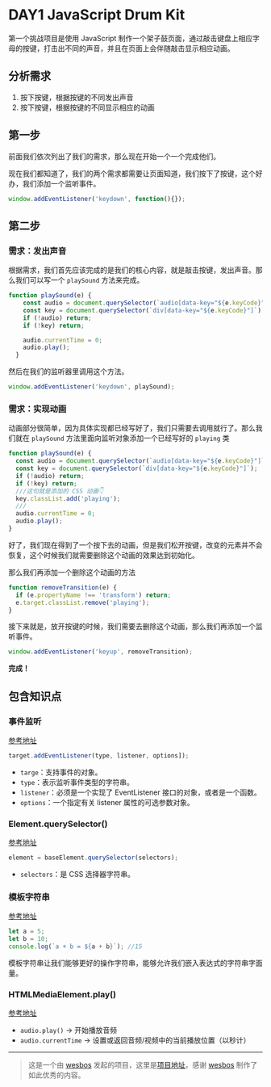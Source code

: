 # DAY1 JavaScript Drum Kit
第一个挑战项目是使用 JavaScript 制作一个架子鼓页面，通过敲击键盘上相应字母的按键，打击出不同的声音，并且在页面上会伴随敲击显示相应动画。

## 分析需求

1. 按下按键，根据按键的不同发出声音
2. 按下按键，根据按键的不同显示相应的动画

## 第一步

前面我们依次列出了我们的需求，那么现在开始一个一个完成他们。

现在我们都知道了，我们的两个需求都需要让页面知道，我们按下了按键，这个好办，我们添加一个监听事件。
```javascript
window.addEventListener('keydown', function(){});
```

## 第二步

### 需求：发出声音

根据需求，我们首先应该完成的是我们的核心内容，就是敲击按键，发出声音。那么我们可以写一个 `playSound` 方法来完成。

```javascript
function playSound(e) {
    const audio = document.querySelector(`audio[data-key="${e.keyCode}"]`);
    const key = document.querySelector(`div[data-key="${e.keyCode}"]`);
    if (!audio) return;
    if (!key) return;

    audio.currentTime = 0;
    audio.play();
  }
```

然后在我们的监听器里调用这个方法。

```javascript
window.addEventListener('keydown', playSound);
```

### 需求：实现动画
动画部分很简单，因为具体实现都已经写好了，我们只需要去调用就行了。那么我们就在 `playSound` 方法里面向监听对象添加一个已经写好的 `playing` 类

```javascript
function playSound(e) {
  const audio = document.querySelector(`audio[data-key="${e.keyCode}"]`);
  const key = document.querySelector(`div[data-key="${e.keyCode}"]`);
  if (!audio) return;
  if (!key) return;
  ///这句就是添加的 CSS 动画👇
  key.classList.add('playing');
  ///
  audio.currentTime = 0;
  audio.play();
}
```

好了，我们现在得到了一个按下去的动画，但是我们松开按键，改变的元素并不会恢复，这个时候我们就需要删除这个动画的效果达到初始化。

那么我们再添加一个删除这个动画的方法

```javascript
function removeTransition(e) {
  if (e.propertyName !== 'transform') return;
  e.target.classList.remove('playing');
}
```

接下来就是，放开按键的时候，我们需要去删除这个动画，那么我们再添加一个监听事件。

```javascript
window.addEventListener('keyup', removeTransition);
```
**完成！**

## 包含知识点

### 事件监听
[参考地址](https://developer.mozilla.org/zh-CN/docs/Web/API/EventTarget/addEventListener)

```javascript
target.addEventListener(type, listener, options]);
```

* `targe`：支持事件的对象。
* `type`：表示监听事件类型的字符串。
* `listener`：必须是一个实现了 EventListener 接口的对象，或者是一个函数。
* `options`：一个指定有关 listener 属性的可选参数对象。

### Element.querySelector()
[参考地址](https://developer.mozilla.org/zh-CN/docs/Web/API/Element/querySelector)

```javascript
element = baseElement.querySelector(selectors);
```

* `selectors`：是 CSS 选择器字符串。

### 模板字符串
[参考地址](https://developer.mozilla.org/zh-CN/docs/Web/JavaScript/Reference/template_strings)

```javascript
let a = 5;
let b = 10;
console.log(`a + b = ${a + b}`); //15
```

模板字符串让我们能够更好的操作字符串，能够允许我们嵌入表达式的字符串字面量。

### HTMLMediaElement.play()
[参考地址](https://developer.mozilla.org/zh-CN/docs/Web/API/HTMLMediaElement/play)

* `audio.play()` ->	开始播放音频
* `audio.currentTime` -> 设置或返回音频/视频中的当前播放位置（以秒计）

----
>这是一个由 [wesbos](https://github.com/wesbos) 发起的项目，这里是[项目地址](https://github.com/wesbos/JavaScript30)，感谢 [wesbos](https://github.com/wesbos) 制作了如此优秀的内容。